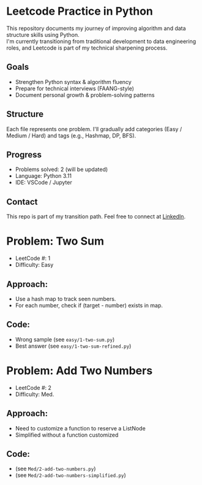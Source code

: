 # Leetcode Practice in Python

This repository documents my journey of improving algorithm and data structure skills using Python.  
I'm currently transitioning from traditional development to data engineering roles, and Leetcode is part of my technical sharpening process.

## Goals

- Strengthen Python syntax & algorithm fluency
- Prepare for technical interviews (FAANG-style)
- Document personal growth & problem-solving patterns

## Structure

Each file represents one problem.
I'll gradually add categories (Easy / Medium / Hard) and tags (e.g., Hashmap, DP, BFS).

## Progress

- Problems solved: 2 (will be updated)
- Language: Python 3.11
- IDE: VSCode / Jupyter

## Contact

This repo is part of my transition path. Feel free to connect at [LinkedIn](https://www.linkedin.com/in/zheziv-26ba77194/).

# Problem: Two Sum
- LeetCode #: 1
- Difficulty: Easy

## Approach:
- Use a hash map to track seen numbers.
- For each number, check if (target - number) exists in map.

## Code:
- Wrong sample (see `easy/1-two-sum.py`)
- Best answer (see `easy/1-two-sum-refined.py`)

# Problem: Add Two Numbers
- LeetCode #: 2
- Difficulty: Med.

## Approach:
- Need to customize a function to reserve a ListNode
- Simplified without a function customized

## Code:
- (see `Med/2-add-two-numbers.py`)
- (see `Med/2-add-two-numbers-simplified.py`)
